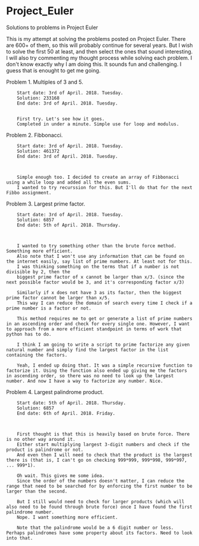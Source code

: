 # Project_Euler
Solutions to problems in Project Euler

This is my attempt at solving the problems posted on Project Euler. There are 600+ of them, so this will probably continue for several years. But I wish to solve the first 50 at least, and then select the ones that sound interesting. I will also try commenting my thought process while solving each problem. I don't know exactly why I am doing this. It sounds fun and challenging. I guess that is enought to get me going.

Problem 1. Multiples of 3 and 5.

        Start date: 3rd of April. 2018. Tuesday.
        Solution: 233168
        End date: 3rd of April. 2018. Tuesday.


        First try. Let's see how it goes.
        Completed in under a minute. Simple use for loop and modulus.


Problem 2. Fibbonacci.

		Start date: 3rd of April. 2018. Tuesday.
		Solution: 461372
		End date: 3rd of April. 2018. Tuesday.



		Simple enough too. I decided to create an array of Fibbonacci using a while loop and added all the even sums.
		I wanted to try recurssion for this. But I'll do that for the next Fibbo assignment.


Problem 3. Largest prime factor.

		Start date: 3rd of April. 2018. Tuesday.
		Solution: 6857
		End date: 5th of April. 2018. Thursday.



		I wanted to try something other than the brute force method. Something more efficient.
		Also note that I won't use any information that can be found on the internet easily, say list of prime numbers. At least not for this.
		I was thinking something on the terms that if a number is not divisible by 2, then the
		biggest prime factor of x cannot be larger than x/3. (since the next possible factor would be 3, and it's corresponding factor x/3)

		Similarly if x does not have 3 as its factor, then the biggest prime factor cannot be larger than x/5.
		This way I can reduce the domain of search every time I check if a prime number is a factor or not.

		This method requires me to get or generate a list of prime numbers in an ascending order and check for every single one. However, I want to approach from a more efficient standpoint in terms of work that python has to do.

		I think I am going to write a script to prime factorize any given natural number and simply find the largest factor in the list containing the factors.

		Yeah, I ended up doing that. It was a simple recursive function to factorize it. Using the function also ended up giving me the factors in ascending order, so there was no need to look up the largest number. And now I have a way to factorize any number. Nice.


Problem 4. Largest palindrome product.

		Start date: 5th of April. 2018. Thursday.
		Solution: 6857
		End date: 6th of April. 2018. Friday.



		First thought is that this is heavily based on brute force. There is no other way around it.
		Either start multiplying largest 3-digit numbers and check if the product is palindrome or not.
		And even then I will need to check that the product is the largest there is (that is, I can't go on checking 999*999, 999*998, 999*997, ... 999*1).

		Oh wait. This gives me some idea.
		Since the order of the numbers doesn't matter, I can reduce the range that need to be searched for by enforcing the first number to be larger than the second.

		But I still would need to check for larger products (which will also need to be found through brute force) once I have found the first palindrome number.
		Nope. I want something more efficient.

		Note that the palindrome would be a 6 digit number or less. Perhaps palindromes have some property about its factors. Need to look into that.